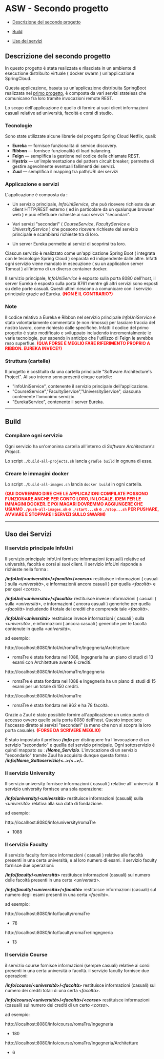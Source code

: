 # ASW - Secondo progetto

* [Descrizione del secondo progetto](#descrizione-del-secondo-progetto)

* [Build](#build)

* [Uso dei servizi](#uso-dei-servizi)



## Descrizione del secondo progetto

In questo progetto è stata realizzata e rilasciata in un ambiente di esecuzione distribuito virtuale ( docker swarm ) un'applicazione SpringCloud.

Questa applicazione, basata su un'applicazione distribuita SpringBoot realizzata nel [primo progetto](https://github.com/valeita/asw/tree/master/First%20Part%20Of%20The%20Project), è composta da vari servizi stateless che comunicano fra loro tramite invocazioni remote REST.

Lo scopo dell'applicazione è quello di fornire ai suoi client informazioni casuali relative ad università, facoltà e corsi di studio.

### Tecnologie 

Sono state utilizzate alcune librerie del progetto Spring Cloud Netflix, quali:

* **Eureka** — fornisce funzionalità di service discovery.
* **Ribbon** — fornisce funzionalità di load balancing.
* **Feign** — semplifica la gestione nel codice delle chiamate REST.
* **Hystrix** — un'implementazione del pattern circuit breaker; permette di gestire agevolmente eventuali fallimenti dei servizi.
* **Zuul** — semplifica il mapping tra path/URI dei servizi 

<!--
Parte fondamentale per la realizzazione della seconda parte del progetto, è l'utilizzo di dipendenze starter, che permette di utilizzare i strumenti che Spring Cloud che mette a disposizione.*/
-->

### Applicazione e servizi

L'applicazione è composta da :

* Un servizio principale, *InfoUniService*, che può ricevere richieste da un client HTTP/REST esterno ( ed in particolare da un qualunque browser web ) e può effettuare richieste ai suoi servizi "secondari".

* Vari servizi "secondari" ( *CourseService*, *FacultyService* e *UniversityService* ) che possono ricevere richieste dal servizio principale e scambiarsi richieste tra di loro.

* Un server Eureka permette ai servizi di scoprirsi tra loro.
  
Ciascun servizio è realizzato come un'applicazione Spring Boot ( integrata con le tecnologie Spring Cloud ) separata ed indipendente dalle altre. Infatti ogni servizio viene mandato in esecuzione ( su un application server Tomcat ) all'interno di un diverso container docker.

Il servizio principale, *InfoUniService* è esposto sulla porta 8080 dell'host, il server Eureka è esposto sulla porta 8761 mentre gli altri servizi sono esposti su delle porte casuali. Questi ultimi riescono a comunicare con il servizio principale grazie ad Eureka.<span style="color:red"> **(NON È IL CONTRARIO?)**</span>

### Note

Il codice relativo a Eureka e Ribbon nel servizio principale *InfoUniService* è stato volontariamente commentato (e non rimosso) per lasciare traccia del nostro lavoro, come richiesto dalle specifiche.
Infatti il codice del primo progetto è stato modificato e sviluppato includendo incrementalmente le varie tecnologie, pur sapendo in anticipo che l'utilizzo di Feign le avrebbe reso superflue. <span style="color:red">**(QUA FORSE È MEGLIO FARE RIFERIMENTO PROPRIO A RIBBON. EUREKA INVECE?)**</span>

### Struttura (cartelle)

Il progetto è costituito da una cartella principale "Software Architecture's Project".
Al suo interno sono presenti cinque cartelle:

* "InfoUniService", contenente il servizio principale dell'applicazione.
* "CourseService","FacultyService","UniversityService", ciascuna contenente l'omonimo servizio.
* "EurekaService", contenente il server Eureka.
---



## Build

### Compilare ogni servizio
 
Ogni servizio ha un'omonima cartella all'interno di *Software Architecture's Project*. 

Lo script `./build-all-projects.sh` lancia `gradle build` in ognuna di esse.

### Creare le immagini docker

Lo script `./build-all-images.sh` lancia `docker build` in ogni cartella.

<span style="color:red">**(QUI DOVREMMO DIRE CHE LE APPLICAZIONI COMPILATE POSSONO FUNZIONARE ANCHE PER CONTO LORO, IN LOCALE. IDEM PER LE IMMAGINI DOCKER. E POI MAGARI DOVREMMO AGGIUNGERE CHE USIAMO `./push-all-images.sh` e `./start...sh` e `./stop...sh` PER PUSHARE, AVVIARE E STOPPARE I SERVIZI SULLO SWARM)**</span>

---



## Uso dei Servizi
### Il servizio principale InfoUni

Il servizio principale infoUni fornisce informazioni (casuali) relative ad università, facoltà e corsi ai suoi client. Il servizio infoUni risponde a richieste nella forma :

**/_infoUni_/<_università>_/<_facoltà_>/<_corso_>** restituisce informazioni ( casuali ) sulla <_università_>, e informazioni( ancora casuali ) per quella <_facoltà_> e per quel <_corso_>.

**/_infoUni_/<_università_>/<_facoltà_>** restituisce invece informazioni ( casuali ) sulla <_università_>, e informazioni ( ancora casuali ) generiche per quella <_facoltà_> includendo il totale dei crediti che comprende tale <_facoltà_>.

**/_infoUni_/<_università_>** restituisce invece informazioni ( casuali ) sulla <_università_>, e informazioni ( ancora casuali ) generiche per le facoltà contenute in quella <_università_>.

ad esempio:

http://localhost:8080/infoUni/romaTre/Ingegneria/Architetture
* romaTre è stata fondata nel 1088, Ingegneria ha un piano di studi di 13 esami con Architetture avente 6 crediti.

http://localhost:8080/infoUni/romaTre/Ingegneria
* romaTre è stata fondata nel 1088 e Ingegneria ha un piano di studi di 15 esami per un totale di 150 crediti.

http://localhost:8080/infoUni/romaTre
* romaTre è stata fondata nel 962 e ha 78 facoltà.

Grazie a Zuul è stato possibile fornire all'applicazione un unico punto di accesso ovvero quello sulla porta 8080 dell'host. Questo impedisce l'accesso diretto ai servizi "secondari" (a meno che non si scopra la loro porta casuale). <span style="color:red">**(FORSE DA SCRIVERE MEGLIO)**</span>

È stato impostato il prefisso **/_info_** per distinguere fra l'invocazione di un servizio "secondario" e quellla del servizio principale.
Ogni sottoservizio è quindi mappato su :
**/_Nome_Servizio_**.
L'invocazione di un servizio "secondario" tramite Zuul ha acquisito dunque questa forma : **/_info_/_Nome_Sottoservizio_/<..>/<..>/..**

### Il servizio University

Il servizio university fornisce informazioni ( casuali ) relative all' università. Il servizio university fornisce una sola operazione:

**/_info_/_university_/<_università_>** restituisce informazioni (casuali) sulla <_università_> relativa alla sua data di fondazione.

ad esempio:

http://localhost:8080/info/university/romaTre
* 1088


### Il servizio Faculty

il servizio faculty fornisce informazioni ( casuali ) relative alle facoltà presenti in una certa università, e al loro numero di esami. il servizio faculty fornisce due operazioni:

**/_info_/_faculty_/<_università_>** restituisce informazioni (casuali) sul numero delle facoltà presenti in una certa <_università_>.

**/_info_/_faculty_/<_università_>/<_facoltà_>** restituisce informazioni (casuali) sul numero degli esami presenti in una certa <_facoltà_>.

ad esempio:

http://localhost:8080/info/faculty/romaTre
* 78

http://localhost:8080/info/faculty/romaTre/Ingegneria
* 13


### Il servizio Course

il servizio course fornisce informazioni (sempre casuali) relative ai corsi presenti in una certa università o facoltà. il servizio faculty fornisce due operazioni:

**/_info_/_course_/<_università_>/<_facoltà_>** restituisce informazioni (casuali) sul numero dei crediti totali di una certa <_facoltà_>.

**/_info_/_course_/<_università_>/<_facoltà_>/<_corso_>** restituisce informazioni (casuali) sul numero dei crediti di un certo <_corso_>.

ad esempio:

http://localhost:8080/info/course/romaTre/Ingegneria
* 180

http://localhost:8080/info/course/romaTre/Ingegneria/Architetture
* 6


